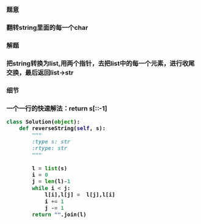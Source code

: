 
<h3>题意<h3>
<p>翻转string里面的每一个char<p>


<h3>解题<h3>
<p>把string转换为list,用两个指针，去把list中的每一个元素，进行收尾交换，最后返回list->str<p>



<h3>细节<h3>
<p>一个一行的快速解法：return s[::-1]<p>




```python
class Solution(object):
    def reverseString(self, s):
        """
        :type s: str
        :rtype: str
        """
        
        l = list(s)
        i = 0
        j = len(l)-1
        while i < j:
            l[i],l[j] =  l[j],l[i]
            i += 1
            j -= 1
        return "".join(l)
        
```
